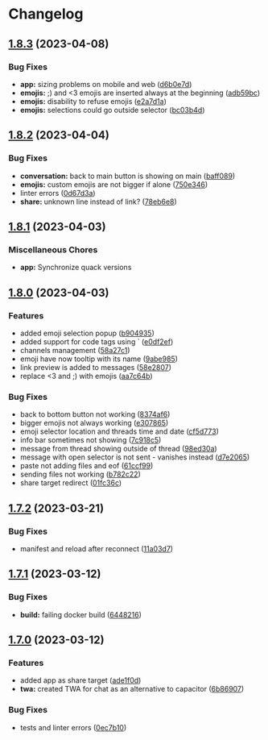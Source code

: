 # Changelog

## [1.8.3](https://github.com/codecat-io/chat/compare/app-v1.8.2...app-v1.8.3) (2023-04-08)


### Bug Fixes

* **app:** sizing problems on mobile and web ([d6b0e7d](https://github.com/codecat-io/chat/commit/d6b0e7de2d88df8c8c21c5d2a8e49580c580025c))
* **emojis:** ;) and &lt;3 emojis are inserted always at the beginning ([adb59bc](https://github.com/codecat-io/chat/commit/adb59bc2449471faadfaffa75c90151d112cbe05))
* **emojis:** disability to refuse emojis ([e2a7d1a](https://github.com/codecat-io/chat/commit/e2a7d1a07baab2ad1a02c1014bf577fa9104580c))
* **emojis:** selections could go outside selector ([bc03b4d](https://github.com/codecat-io/chat/commit/bc03b4d7c0601ea32f6a691551aba553e1d798ff))

## [1.8.2](https://github.com/codecat-io/chat/compare/app-v1.8.1...app-v1.8.2) (2023-04-04)


### Bug Fixes

* **conversation:** back to main button is showing on main ([baff089](https://github.com/codecat-io/chat/commit/baff0892035f1ec839a813f0486755169e4a0400))
* **emojis:** custom emojis are not bigger if alone ([750e346](https://github.com/codecat-io/chat/commit/750e346ef6936d5719070e3754954bd518ff1e21))
* linter errors ([0d67d3a](https://github.com/codecat-io/chat/commit/0d67d3a8430e24a62636d18daf9e2b2a727379a0))
* **share:** unknown line instead of link? ([78eb6e8](https://github.com/codecat-io/chat/commit/78eb6e8a67bbe2ac7493a4b9184ef0e2ff66eb4a))

## [1.8.1](https://github.com/codecat-io/chat/compare/app-v1.8.0...app-v1.8.1) (2023-04-03)


### Miscellaneous Chores

* **app:** Synchronize quack versions

## [1.8.0](https://github.com/codecat-io/chat/compare/app-v1.7.2...app-v1.8.0) (2023-04-03)


### Features

* added emoji selection popup ([b904935](https://github.com/codecat-io/chat/commit/b90493588a893f22feababcf7d7389d972647d4d))
* added support for code tags using ` ([e0df2ef](https://github.com/codecat-io/chat/commit/e0df2efe37ce4262d1b8285b6e6bdb94ff75f40a))
* channels management ([58a27c1](https://github.com/codecat-io/chat/commit/58a27c12143ccc4eca1cc7a182d7f2165bbb4ba6))
* emoji have now tooltip with its name ([9abe985](https://github.com/codecat-io/chat/commit/9abe9850b34d92692d9c70ae44821839b1ebec33))
* link preview is added to messages ([58e2807](https://github.com/codecat-io/chat/commit/58e2807b99154b668b80a24bc0fe5dbd79a6a6e3))
* replace &lt;3 and ;) with emojis ([aa7c64b](https://github.com/codecat-io/chat/commit/aa7c64b8b3734df801332db9b01b1df0f4b88551))


### Bug Fixes

* back to bottom button not working ([8374af6](https://github.com/codecat-io/chat/commit/8374af6e033958f6ab390c47867bbdc3d2c7bf07))
* bigger emojis not always working ([e307865](https://github.com/codecat-io/chat/commit/e307865d52272d43aec9cab8d554b2fe3702814f))
* emoji selector location and threads time and date ([cf5d773](https://github.com/codecat-io/chat/commit/cf5d773502905d3f6aa06daed47b594fc2da113d))
* info bar sometimes not showing ([7c918c5](https://github.com/codecat-io/chat/commit/7c918c5ba4b52d1d8f7b7c10f7bca917988d61d2))
* message from thread showing outside of thread ([98ed30a](https://github.com/codecat-io/chat/commit/98ed30aac6e8c339875cd43be2b40fbfd7d8990e))
* message with open selector is not sent - vanishes instead ([d7e2065](https://github.com/codecat-io/chat/commit/d7e20658c4b35d9cbed1b7e9681d631d294cf77b))
* paste not adding files and eof ([61ccf99](https://github.com/codecat-io/chat/commit/61ccf9976299b82d5af0b0aaf5417535cef9a1e8))
* sending files not working ([b782c22](https://github.com/codecat-io/chat/commit/b782c22b1d857c5fee39ea2b6c0ca2e767857713))
* share target redirect ([01fc36c](https://github.com/codecat-io/chat/commit/01fc36cd0f90ff21604370a42640a3b35be7608a))

## [1.7.2](https://github.com/codecat-io/chat/compare/app-v1.7.1...app-v1.7.2) (2023-03-21)


### Bug Fixes

* manifest and reload after reconnect ([11a03d7](https://github.com/codecat-io/chat/commit/11a03d765db71e9993db34ceeeaa9a42223fef13))

## [1.7.1](https://github.com/codecat-io/chat/compare/app-v1.7.0...app-v1.7.1) (2023-03-12)


### Bug Fixes

* **build:** failing docker build ([6448216](https://github.com/codecat-io/chat/commit/6448216d159326c5f2f307946b99074ae770d944))

## [1.7.0](https://github.com/codecat-io/chat/compare/app-v1.6.12...app-v1.7.0) (2023-03-12)


### Features

* added app as share target ([ade1f0d](https://github.com/codecat-io/chat/commit/ade1f0d8f243d9709acf036b6238bbb1db794a87))
* **twa:** created TWA for chat as an alternative to capacitor ([6b86907](https://github.com/codecat-io/chat/commit/6b86907bdf14f3099085e96e6ebf7c2a8fb45cad))


### Bug Fixes

* tests and linter errors ([0ec7b10](https://github.com/codecat-io/chat/commit/0ec7b10af2c5bd2c1551311a15970b5ffc7c4649))
